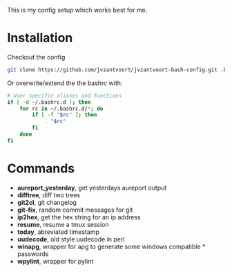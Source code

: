 This is my config setup which works best for me.

# Installation

Checkout the config

```sh
git clone https://github.com/jvzantvoort/jvzantvoort-bash-config.git .bashrc.d
```

Or overwrite/extend the the bashrc with:

```bash
# User specific aliases and functions
if [ -d ~/.bashrc.d ]; then
	for rc in ~/.bashrc.d/*; do
		if [ -f "$rc" ]; then
			. "$rc"
		fi
	done
fi
```

# Commands

* **aureport_yesterday**, get yesterdays aureport output
* **difftree**, diff two trees
* **git2cl**, git changelog
* **git-fix**, random commit messages for git
* **ip2hex**, get the hex string for an ip address
* **resume**, resume a tmux session
* **today**, abreviated timestamp
* **uudecode**, old style uudecode in perl
* **winapg**, wrapper for apg to generate some windows compatible * passwords
* **wpylint**, wrapper for pylint
